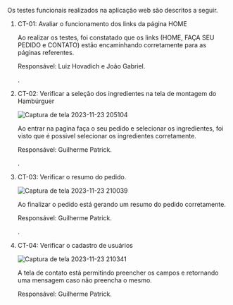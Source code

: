 Os testes funcionais realizados na aplicação web são descritos a seguir.

<ol>
  <li> CT-01: Avaliar o funcionamento dos links da página HOME

Ao realizar os testes, foi constatado que os links (HOME, FAÇA SEU PEDIDO e CONTATO) estão encaminhando corretamente para as páginas referentes.

Responsável: Luiz Hovadich e João Gabriel.

 </li>

 .
 

  <li> CT-02: Verificar a seleção dos ingredientes na tela de montagem do Hambúrguer

![Captura de tela 2023-11-23 205104](https://github.com/ICEI-PUC-Minas-PMV-ADS/pmv-ads-2023-2-e1-proj-web-t3-grupo-02/assets/145210886/5d15abd1-80e9-4df9-b50e-24fd61cf95dd)



Ao entrar na pagina faça o seu pedido e selecionar os ingredientes, foi visto que é possivel selecionar os ingredientes corretamente.


Responsável: Guilherme Patrick.

 </li>

 .

 <li> CT-03: Verificar o resumo do pedido.
   
![Captura de tela 2023-11-23 210039](https://github.com/ICEI-PUC-Minas-PMV-ADS/pmv-ads-2023-2-e1-proj-web-t3-grupo-02/assets/145210886/aad4539c-b2ae-46c9-98df-d7fe88d212ba)


Ao finalizar o pedido está gerando um resumo do pedido corretamente.

Responsável: Guilherme Patrick.

 </li>

 .

 <li> CT-04: Verificar o cadastro de usuários
   
![Captura de tela 2023-11-23 210341](https://github.com/ICEI-PUC-Minas-PMV-ADS/pmv-ads-2023-2-e1-proj-web-t3-grupo-02/assets/145210886/d98b7ce7-9f32-44b4-8edf-ab3709754bb5)



A tela de contato está permitindo preencher os campos e retornando uma mensagem caso não preencha o mesmo.


Responsável: Guilherme Patrick.

 </li>
 
